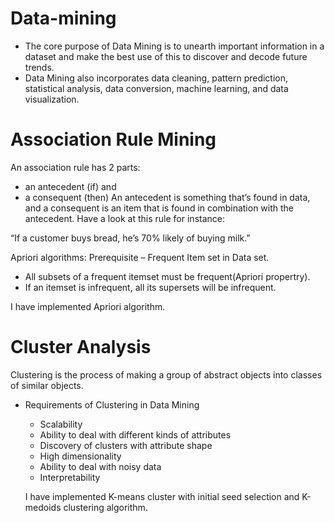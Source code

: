 # Data-mining

- The core purpose of Data Mining is to unearth important information in a dataset and make the best use of this to discover and decode future trends.
- Data Mining also incorporates data cleaning, pattern prediction, statistical analysis, data conversion, machine learning, and data visualization.

# Association Rule Mining
An association rule has 2 parts:

- an antecedent (if) and
- a consequent (then)
An antecedent is something that’s found in data, and a consequent is an item that is found in combination with the antecedent. Have a look at this rule for instance:

“If a customer buys bread, he’s 70% likely of buying milk.”

Apriori algorithms: 
Prerequisite – Frequent Item set in Data set.
- All subsets of a frequent itemset must be frequent(Apriori propertry).
- If an itemset is infrequent, all its supersets will be infrequent.

I have implemented Apriori algorithm.
# Cluster Analysis

Clustering is the process of making a group of abstract objects into classes of similar objects.

- Requirements of Clustering in Data Mining
  - Scalability 
  - Ability to deal with different kinds of attributes
  - Discovery of clusters with attribute shape
  - High dimensionality
  - Ability to deal with noisy data
  - Interpretability
  
  I have implemented K-means cluster with initial seed selection and K-medoids clustering algorithm.
  
